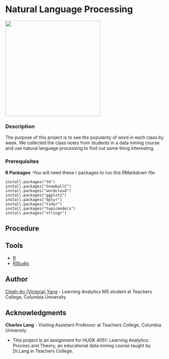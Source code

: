 # Natural Language Processing

<img width = "300" src="https://github.com/victoria-yang/natural-language-processing/blob/master/word_cloud.png">


### Description

The purpose of this project is to see the popularity of word in each class by week. We collected the class notes from students in a data mining course and use natural language processing to find out some thing interesting.

### Prerequisites

**R Packages**
	-You will need these r packages to run this RMarkdown file.
```
install.packages("tm")
install.packages("SnowballC")
install.packages("wordcloud")
install.packages("ggplot2")
install.packages("dplyr")
install.packages("tidyr")
install.packages("topicmodels")
install.packages("stringr")
```


## Procedure




## Tools
* [R](https://www.r-project.org)
* [RStudio](https://www.rstudio.com)



## Author
[Chieh-An (Victoria) Yang](https://www.linkedin.com/in/victoria-chieh-an-yang/) - Learning Analytics MS student at Teachers College, Columbia University


## Acknowledgments
**Charles Lang** - Visiting Assistant Professor at Teachers College, Columbia University
* This project is an assignment for HUDK 4051: Learning Analytics: Process and Theory, an educational data mining course taught by Dr.Lang in Teachers College. 
